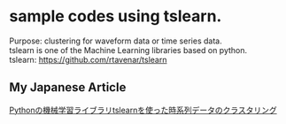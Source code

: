 # sample codes using tslearn.
Purpose: clustering for waveform data or time series data.<br>
tslearn is one of the Machine Learning libraries based on python.<br>
tslearn: https://github.com/rtavenar/tslearn

## My Japanese Article
[Pythonの機械学習ライブラリtslearnを使った時系列データのクラスタリング](http://blog.brains-tech.co.jp/entry/tslearn-time-series-clustering)
